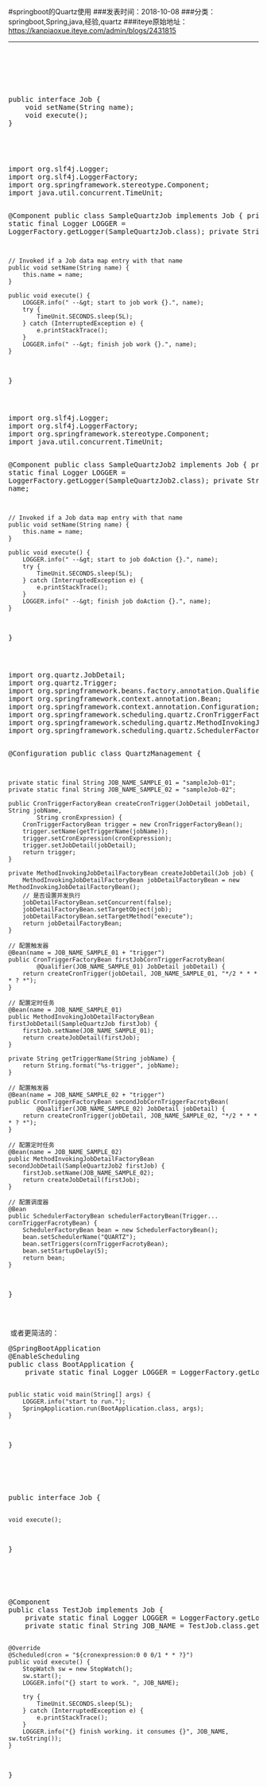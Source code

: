#springboot的Quartz使用
###发表时间：2018-10-08
###分类：springboot,Spring,java,经验,quartz
###iteye原始地址：<a href="https://kanpiaoxue.iteye.com/admin/blogs/2431815" target="_blank">https://kanpiaoxue.iteye.com/admin/blogs/2431815</a>

---

<div class="iteye-blog-content-contain" style="font-size: 14px;"> 
 <p>&nbsp;</p> 
 <p>&nbsp;</p> 
 <p>&nbsp;</p> 
 <pre name="code" class="定义job接口">public interface Job {
    void setName(String name);
    void execute();
}
</pre> 
 <p>&nbsp;</p> 
 <p>&nbsp;</p> 
 <pre name="code" class="java">import org.slf4j.Logger;
import org.slf4j.LoggerFactory;
import org.springframework.stereotype.Component;
import java.util.concurrent.TimeUnit;

@Component
public class SampleQuartzJob implements Job {
    private static final Logger LOGGER = LoggerFactory.getLogger(SampleQuartzJob.class);
    private String name;

    // Invoked if a Job data map entry with that name
    public void setName(String name) {
        this.name = name;
    }

    public void execute() {
        LOGGER.info(" --&gt; start to job work {}.", name);
        try {
            TimeUnit.SECONDS.sleep(5L);
        } catch (InterruptedException e) {
            e.printStackTrace();
        }
        LOGGER.info(" --&gt; finish job work {}.", name);
    }

}
</pre> 
 <p>&nbsp;</p> 
 <pre name="code" class="java">import org.slf4j.Logger;
import org.slf4j.LoggerFactory;
import org.springframework.stereotype.Component;
import java.util.concurrent.TimeUnit;

@Component
public class SampleQuartzJob2 implements Job {
    private static final Logger LOGGER = LoggerFactory.getLogger(SampleQuartzJob2.class);
    private String name;

    // Invoked if a Job data map entry with that name
    public void setName(String name) {
        this.name = name;
    }

    public void execute() {
        LOGGER.info(" --&gt; start to job doAction {}.", name);
        try {
            TimeUnit.SECONDS.sleep(5L);
        } catch (InterruptedException e) {
            e.printStackTrace();
        }
        LOGGER.info(" --&gt; finish job doAction {}.", name);
    }

}
</pre> 
 <p>&nbsp;&nbsp;</p> 
 <pre name="code" class="java">import org.quartz.JobDetail;
import org.quartz.Trigger;
import org.springframework.beans.factory.annotation.Qualifier;
import org.springframework.context.annotation.Bean;
import org.springframework.context.annotation.Configuration;
import org.springframework.scheduling.quartz.CronTriggerFactoryBean;
import org.springframework.scheduling.quartz.MethodInvokingJobDetailFactoryBean;
import org.springframework.scheduling.quartz.SchedulerFactoryBean;

@Configuration
public class QuartzManagement {

    private static final String JOB_NAME_SAMPLE_01 = "sampleJob-01";
    private static final String JOB_NAME_SAMPLE_02 = "sampleJob-02";

    public CronTriggerFactoryBean createCronTrigger(JobDetail jobDetail, String jobName,
            String cronExpression) {
        CronTriggerFactoryBean trigger = new CronTriggerFactoryBean();
        trigger.setName(getTriggerName(jobName));
        trigger.setCronExpression(cronExpression);
        trigger.setJobDetail(jobDetail);
        return trigger;
    }

    private MethodInvokingJobDetailFactoryBean createJobDetail(Job job) {
        MethodInvokingJobDetailFactoryBean jobDetailFactoryBean = new MethodInvokingJobDetailFactoryBean();
        // 是否设置并发执行
        jobDetailFactoryBean.setConcurrent(false);
        jobDetailFactoryBean.setTargetObject(job);
        jobDetailFactoryBean.setTargetMethod("execute");
        return jobDetailFactoryBean;
    }

    // 配置触发器
    @Bean(name = JOB_NAME_SAMPLE_01 + "trigger")
    public CronTriggerFactoryBean firstJobCornTriggerFacrotyBean(
            @Qualifier(JOB_NAME_SAMPLE_01) JobDetail jobDetail) {
        return createCronTrigger(jobDetail, JOB_NAME_SAMPLE_01, "*/2 * * * * ? *");
    }

    // 配置定时任务
    @Bean(name = JOB_NAME_SAMPLE_01)
    public MethodInvokingJobDetailFactoryBean firstJobDetail(SampleQuartzJob firstJob) {
        firstJob.setName(JOB_NAME_SAMPLE_01);
        return createJobDetail(firstJob);
    }

    private String getTriggerName(String jobName) {
        return String.format("%s-trigger", jobName);
    }

    // 配置触发器
    @Bean(name = JOB_NAME_SAMPLE_02 + "trigger")
    public CronTriggerFactoryBean secondJobCornTriggerFacrotyBean(
            @Qualifier(JOB_NAME_SAMPLE_02) JobDetail jobDetail) {
        return createCronTrigger(jobDetail, JOB_NAME_SAMPLE_02, "*/2 * * * * ? *");
    }

    // 配置定时任务
    @Bean(name = JOB_NAME_SAMPLE_02)
    public MethodInvokingJobDetailFactoryBean secondJobDetail(SampleQuartzJob2 firstJob) {
        firstJob.setName(JOB_NAME_SAMPLE_02);
        return createJobDetail(firstJob);
    }

    // 配置调度器
    @Bean
    public SchedulerFactoryBean schedulerFactoryBean(Trigger... cornTriggerFacrotyBean) {
        SchedulerFactoryBean bean = new SchedulerFactoryBean();
        bean.setSchedulerName("QUARTZ");
        bean.setTriggers(cornTriggerFacrotyBean);
        bean.setStartupDelay(5);
        return bean;
    }
}
</pre> 
 <p>&nbsp;</p> 
 <p>&nbsp;或者更简洁的：</p> 
 <pre name="code" class="java">@SpringBootApplication
@EnableScheduling
public class BootApplication {
    private static final Logger LOGGER = LoggerFactory.getLogger(BootApplication.class);

    public static void main(String[] args) {
        LOGGER.info("start to run.");
        SpringApplication.run(BootApplication.class, args);
    }
}</pre> 
 <p>&nbsp;</p> 
 <p>&nbsp;</p> 
 <pre name="code" class="java">public interface Job {

    void execute();

}</pre> 
 <p>&nbsp;</p> 
 <p>&nbsp;</p> 
 <pre name="code" class="java">@Component
public class TestJob implements Job {
    private static final Logger LOGGER = LoggerFactory.getLogger(TestJob.class);
    private static final String JOB_NAME = TestJob.class.getSimpleName();

  
    @Override
    @Scheduled(cron = "${cronexpression:0 0 0/1 * * ?}")
    public void execute() {
        StopWatch sw = new StopWatch();
        sw.start();
        LOGGER.info("{} start to work. ", JOB_NAME);

        try {
            TimeUnit.SECONDS.sleep(5L);
        } catch (InterruptedException e) {
            e.printStackTrace();
        }
        LOGGER.info("{} finish working. it consumes {}", JOB_NAME, sw.toString());
    }

}</pre> 
 <p>&nbsp;</p> 
 <p>&nbsp;</p> 
</div>